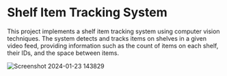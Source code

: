 # Shelf Item Tracking System

This project implements a shelf item tracking system using computer vision techniques. The system detects and tracks items on shelves in a given video feed, providing information such as the count of items on each shelf, their IDs, and the space between items.

![Screenshot 2024-01-23 143829](https://github.com/MagupalliMonika/cv_project/assets/157418122/c508d299-7361-447b-badd-d9763f3a6f0e)
